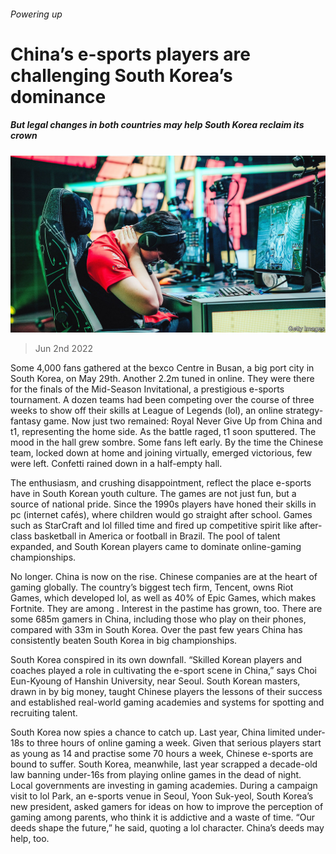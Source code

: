 ###### Powering up

# China’s e-sports players are challenging South Korea’s dominance 

##### But legal changes in both countries may help South Korea reclaim its crown 

![image](images/20220604_ASP003.jpg) 

> Jun 2nd 2022 

Some 4,000 fans gathered at the bexco Centre in Busan, a big port city in South Korea, on May 29th. Another 2.2m tuned in online. They were there for the finals of the Mid-Season Invitational, a prestigious e-sports tournament. A dozen teams had been competing over the course of three weeks to show off their skills at League of Legends (lol), an online strategy-fantasy game. Now just two remained: Royal Never Give Up from China and t1, representing the home side. As the battle raged, t1 soon sputtered. The mood in the hall grew sombre. Some fans left early. By the time the Chinese team, locked down at home and joining virtually, emerged victorious, few were left. Confetti rained down in a half-empty hall. 

The enthusiasm, and crushing disappointment, reflect the place e-sports have in South Korean youth culture. The games are not just fun, but a source of national pride. Since the 1990s players have honed their skills in pc (internet cafés), where children would go straight after school. Games such as StarCraft and lol filled time and fired up competitive spirit like after-class basketball in America or football in Brazil. The pool of talent expanded, and South Korean players came to dominate online-gaming championships. 

No longer. China is now on the rise. Chinese companies are at the heart of gaming globally. The country’s biggest tech firm, Tencent, owns Riot Games, which developed lol, as well as 40% of Epic Games, which makes Fortnite. They are among . Interest in the pastime has grown, too. There are some 685m gamers in China, including those who play on their phones, compared with 33m in South Korea. Over the past few years China has consistently beaten South Korea in big championships.

South Korea conspired in its own downfall. “Skilled Korean players and coaches played a role in cultivating the e-sport scene in China,” says Choi Eun-Kyoung of Hanshin University, near Seoul. South Korean masters, drawn in by big money, taught Chinese players the lessons of their success and established real-world gaming academies and systems for spotting and recruiting talent. 

South Korea now spies a chance to catch up. Last year, China limited under-18s to three hours of online gaming a week. Given that serious players start as young as 14 and practise some 70 hours a week, Chinese e-sports are bound to suffer. South Korea, meanwhile, last year scrapped a decade-old law banning under-16s from playing online games in the dead of night. Local governments are investing in gaming academies. During a campaign visit to lol Park, an e-sports venue in Seoul, Yoon Suk-yeol, South Korea’s new president, asked gamers for ideas on how to improve the perception of gaming among parents, who think it is addictive and a waste of time. “Our deeds shape the future,” he said, quoting a lol character. China’s deeds may help, too. 

